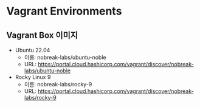 # Vagrant Environments

## Vagrant Box 이미지

- Ubuntu 22.04
  - 이름: nobreak-labs/ubuntu-noble
  - URL: https://portal.cloud.hashicorp.com/vagrant/discover/nobreak-labs/ubuntu-noble
- Rocky Linux 9
  - 이름: nobreak-labs/rocky-9
  - URL: https://portal.cloud.hashicorp.com/vagrant/discover/nobreak-labs/rocky-9

